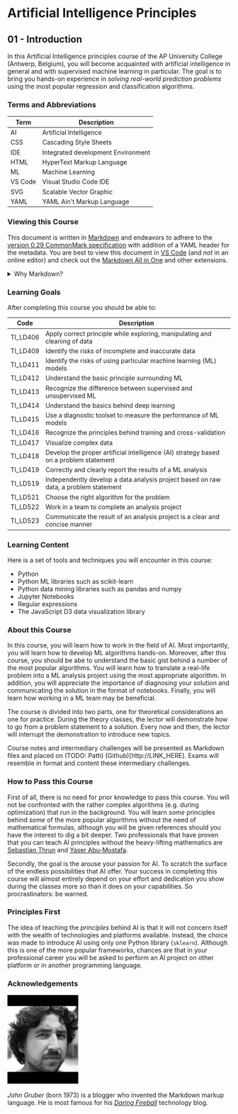 # Artificial Intelligence Principles

## 01 - Introduction

In this Artificial Intelligence principles course of the AP University College (Antwerp, Belgium), you will become acquainted with artificial intelligence in general and with supervised machine learning in particular. The goal is to bring you hands-on experience in _solving real-world prediction problems_ using the most popular regression and classification algorithms.

### Terms and Abbreviations

| Term    | Description                        |
| ------- | ---------------------------------- |
| AI      | Artificial Intelligence            |
| CSS     | Cascading Style Sheets             |
| IDE     | Integrated development Environment |
| HTML    | HyperText Markup Language          |
| ML      | Machine Learning                   |
| VS Code | Visual Studio Code IDE             |
| SVG     | Scalable Vector Graphic            |
| YAML    | YAML Ain't Markup Language         |

### Viewing this Course

This document is written in [Markdown](https://github.com/adam-p/markdown-here/wiki/Markdown-Cheatsheet) and endeavors to adhere to the [version 0.29 CommonMark specification](https://spec.commonmark.org/0.29/) with addition of a YAML header for the metadata. You are best to view this document in [VS Code](https://code.visualstudio.com/) (and _not_ in an online editor) and check out the [Markdown All in One](https://github.com/yzhang-gh/vscode-markdown) and other extensions.

<details><summary>Why Markdown?</summary>
There are several of reasons:

- Markdown allows for separation of content and style
- _You_ decide on the theme to view the document
  <details><summary>How?</summary>

  ![Change layout of Markdown document](img/Markdown_Themes.png)

  </details>

- You can also create a custom layout in plain CSS
- Markdown allows interpreters to analyse the document (this would be very messy using MS Office products)
- Markdown is independent of any software vendor
- Markdown format can immediately be converted to any other document format (e.g. using [pandoc](https://pandoc.org/))
- There is default support for HTML, SVG and [LaTeX](https://en.wikipedia.org/wiki/LaTeX) but you find support for other inclusions such as Graphviz diagrams
- &hellip;

</details>

### Learning Goals

After completing this course you should be able to:

| Code     | Description                                                                           |
| -------- | ------------------------------------------------------------------------------------- |
| TI_LD406 | Apply correct principle while exploring, manipulating and cleaning of data            |
| TI_LD409 | Identify the risks of incomplete and inaccurate data                                  |
| TI_LD411 | Identify the risks of using particular machine learning (ML) models                   |
| TI_LD412 | Understand the basic principle surrounding ML                                         |
| TI_LD413 | Recognize the difference between supervised and unsupervised ML                       |
| TI_LD414 | Understand the basics behind deep learning                                            |
| TI_LD415 | Use a diagnostic toolset to measure the performance of ML models                      |
| TI_LD416 | Recognize the principles behind training and cross-validation                         |
| TI_LD417 | Visualize complex data                                                                |
| TI_LD418 | Develop the proper artificial intelligence (AI) strategy based on a problem statement |
| TI_LD419 | Correctly and clearly report the results of a ML analysis                             |
| TI_LD519 | Independently develop a data analysis project based on raw data, a problem statement  |
| TI_LD521 | Choose the right algorithm for the problem                                            |
| TI_LD522 | Work in a team to complete an analysis project                                        |
| TI_LD523 | Communicate the result of an analysis project is a clear and concise manner           |

### Learning Content

Here is a set of tools and techniques you will encounter in this course:

- Python
- Python ML libraries such as scikit-learn
- Python data mining libraries such as pandas and numpy
- Jupyter Notebooks
- Regular expressions
- The JavaScript D3 data visualization library

### About this Course

In this course, you will learn how to work in the field of AI. Most importantly, you will learn how to develop ML algorithms hands-on. Moreover, after this course, you should be abe to understand the basic gist behind a number of the most popular algorithms. You will learn how to translate a real-life problem into a ML analysis project using the most appropriate algorithm. In addition, you will appreciate the importance of diagnosing your solution and communicating the solution in the format of notebooks. Finally, you will learn how working in a ML team may be beneficial.

The course is divided into two parts, one for theoretical considerations an one for practice. During the theory classes, the lector will demonstrate how to go from a problem statement to a solution. Every now and then, the lector will interrupt the demonstration to introduce new topics.

Course notes and intermediary challenges will be presented as Markdown files and placed on (TODO: Path) (Github)[http://LINK_HERE]. Exams will resemble in format and content these intermediary challenges.

### How to Pass this Course

First of all, there is no need for prior knowledge to pass this course. You will not be confronted with the rather complex algorithms (e.g. during optimization) that run in the background. You will learn _some_ principles behind _some_ of the more popular algorithms without the need of mathematical formulas, although you will be given references should you have the interest to dig a bit deeper. Two professionals that have proven that you can teach AI principles without the heavy-lifting mathematics are [Sebastian Thrun](https://en.wikipedia.org/wiki/Sebastian_Thrun) and [Yaser Abu-Mostafa](https://en.wikipedia.org/wiki/Yaser_Abu-Mostafa).

Secondly, the goal is the arouse your passion for AI. To scratch the surface of the endless possibilities that AI offer. Your success in completing this course will almost entirely depend on your effort and dedication you show during the classes more so than it does on your capabilities. So procrastinators: be warned.

### Principles First

The idea of teaching the _principles_ behind AI is that it will not concern itself with the wealth of technologies and platforms available. Instead, the choice was made to introduce AI using only one Python library (`sklearn`). Although this is one of the more popular frameworks, chances are that in your professional career you will be asked to perform an AI project on other platform or in another programming language.

### Acknowledgements

![John Gruber](img/John_Gruber.png)

_John Gruber_ (born 1973) is a blogger who invented the Markdown markup language. He is most famous for his [_Daring Fireball_](https://daringfireball.net/) technology blog.
